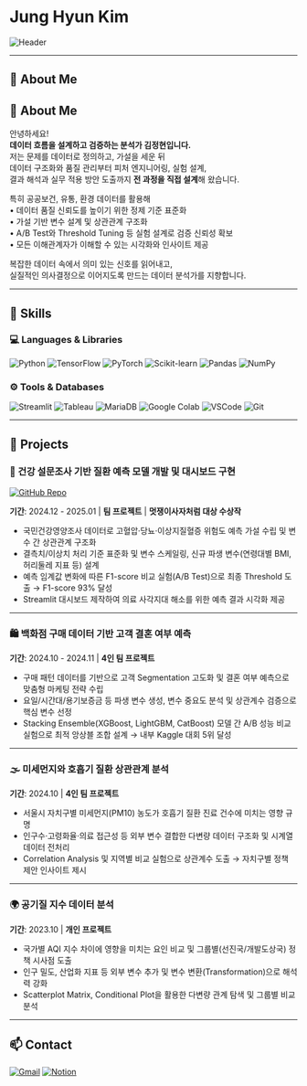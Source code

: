 # Jung Hyun Kim

![Header](https://capsule-render.vercel.app/api?type=waving&height=200&text=Welcome%20to%20My%20GitHub!&fontAlign=40&fontAlignY=40&color=gradient)

---

## 👋 About Me

## 👋 About Me

안녕하세요!  
**데이터 흐름을 설계하고 검증하는 분석가 김정현입니다.**  
저는 문제를 데이터로 정의하고, 가설을 세운 뒤  
데이터 구조화와 품질 관리부터 피처 엔지니어링, 실험 설계,  
결과 해석과 실무 적용 방안 도출까지 **전 과정을 직접 설계**해 왔습니다.

특히 공공보건, 유통, 환경 데이터를 활용해  
• 데이터 품질 신뢰도를 높이기 위한 정제 기준 표준화  
• 가설 기반 변수 설계 및 상관관계 구조화  
• A/B Test와 Threshold Tuning 등 실험 설계로 검증 신뢰성 확보  
• 모든 이해관계자가 이해할 수 있는 시각화와 인사이트 제공

복잡한 데이터 속에서 의미 있는 신호를 읽어내고,  
실질적인 의사결정으로 이어지도록 만드는 데이터 분석가를 지향합니다.

---

## 🧠 Skills

### 💻 Languages & Libraries
![Python](https://img.shields.io/badge/Python-3776AB.svg?&style=for-the-badge&logo=python&logoColor=white)
![TensorFlow](https://img.shields.io/badge/TensorFlow-FF6F00.svg?&style=for-the-badge&logo=tensorflow&logoColor=white)
![PyTorch](https://img.shields.io/badge/PyTorch-EE4C2C.svg?&style=for-the-badge&logo=pytorch&logoColor=white)
![Scikit-learn](https://img.shields.io/badge/Scikit--learn-F7931E.svg?&style=for-the-badge&logo=scikit-learn&logoColor=white)
![Pandas](https://img.shields.io/badge/Pandas-150458.svg?&style=for-the-badge&logo=pandas&logoColor=white)
![NumPy](https://img.shields.io/badge/NumPy-013243.svg?&style=for-the-badge&logo=numpy&logoColor=white)

### ⚙️ Tools & Databases
![Streamlit](https://img.shields.io/badge/Streamlit-FF4B4B.svg?&style=for-the-badge&logo=streamlit&logoColor=white)
![Tableau](https://img.shields.io/badge/Tableau-E97627.svg?&style=for-the-badge&logo=tableau&logoColor=white)
![MariaDB](https://img.shields.io/badge/MariaDB-003545.svg?&style=for-the-badge&logo=mariadb&logoColor=white)
![Google Colab](https://img.shields.io/badge/Colab-F9AB00.svg?&style=for-the-badge&logo=googlecolab&logoColor=white)
![VSCode](https://img.shields.io/badge/VSCode-007ACC.svg?&style=for-the-badge&logo=visualstudiocode&logoColor=white)
![Git](https://img.shields.io/badge/Git-F05032.svg?&style=for-the-badge&logo=git&logoColor=white)

---

## 💼 Projects

### 🔬 건강 설문조사 기반 질환 예측 모델 개발 및 대시보드 구현  
[![GitHub Repo](https://img.shields.io/badge/Repository-181717?style=for-the-badge&logo=github&logoColor=white)](https://github.com/jhk4308/health-survey-disease-prediction)

**기간**: 2024.12 - 2025.01 | **팀 프로젝트** | **멋쟁이사자처럼 대상 수상작**  
- 국민건강영양조사 데이터로 고혈압·당뇨·이상지질혈증 위험도 예측 가설 수립 및 변수 간 상관관계 구조화  
- 결측치/이상치 처리 기준 표준화 및 변수 스케일링, 신규 파생 변수(연령대별 BMI, 허리둘레 지표 등) 설계  
- 예측 임계값 변화에 따른 F1-score 비교 실험(A/B Test)으로 최종 Threshold 도출 → F1-score 93% 달성  
- Streamlit 대시보드 제작하여 의료 사각지대 해소를 위한 예측 결과 시각화 제공  

---

### 🛍️ 백화점 구매 데이터 기반 고객 결혼 여부 예측

**기간**: 2024.10 - 2024.11 | **4인 팀 프로젝트**  
- 구매 패턴 데이터를 기반으로 고객 Segmentation 고도화 및 결혼 여부 예측으로 맞춤형 마케팅 전략 수립  
- 요일/시간대/용기보증금 등 파생 변수 생성, 변수 중요도 분석 및 상관계수 검증으로 핵심 변수 선정  
- Stacking Ensemble(XGBoost, LightGBM, CatBoost) 모델 간 A/B 성능 비교 실험으로 최적 앙상블 조합 설계 → 내부 Kaggle 대회 5위 달성  

---

### 🌫️ 미세먼지와 호흡기 질환 상관관계 분석

**기간**: 2024.10 | **4인 팀 프로젝트**  
- 서울시 자치구별 미세먼지(PM10) 농도가 호흡기 질환 진료 건수에 미치는 영향 규명  
- 인구수·고령화율·의료 접근성 등 외부 변수 결합한 다변량 데이터 구조화 및 시계열 데이터 전처리  
- Correlation Analysis 및 지역별 비교 실험으로 상관계수 도출 → 자치구별 정책 제안 인사이트 제시  

---

### 🌍 공기질 지수 데이터 분석

**기간**: 2023.10 | **개인 프로젝트**  
- 국가별 AQI 지수 차이에 영향을 미치는 요인 비교 및 그룹별(선진국/개발도상국) 정책 시사점 도출  
- 인구 밀도, 산업화 지표 등 외부 변수 추가 및 변수 변환(Transformation)으로 해석력 강화  
- Scatterplot Matrix, Conditional Plot을 활용한 다변량 관계 탐색 및 그룹별 비교 분석  

---

## 📫 Contact

[![Gmail](https://img.shields.io/badge/Gmail-D14836?style=for-the-badge&logo=gmail&logoColor=white)](mailto:jhk2858@gmail.com)
[![Notion](https://img.shields.io/badge/Notion-000000?style=for-the-badge&logo=notion&logoColor=white)](https://www.notion.so/Jung-Hyun-Kim-b170ecdbdebe48b0b4c79ce6e7a2335f)




